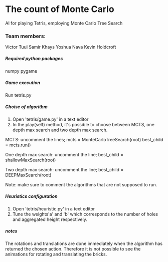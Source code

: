 # The count of Monte Carlo

AI for playing Tetris, employing Monte Carlo Tree Search

### Team members:
Victor Tuul
Samir Khays
Yoshua Nava
Kevin Holdcroft


##### Required python packages
numpy
pygame

##### Game execution
Run tetris.py

##### Choise of algorithm
1) Open 'tetris/game.py' in a text editor
2) In the play(self) method, it's possible to choose
   between MCTS, one depth max search and two depth max search.

MCTS:
uncomment the lines;
        mcts = MonteCarloTreeSearch(root)
        best_child = mcts.run()

One depth max search:
uncomment the line;
	best_child = shallowMaxSearch(root)

Two depth max search:
uncomment the line;
	best_child = DEEPMaxSearch(root)

Note: make sure to comment the algorithms that are not supposed to run.

##### Heuristics configuration
1) Open 'tetris/heuristic.py' in a text editor
2) Tune the weights'a' and 'b' which corresponds to the number of holes
   and aggregated height respectively.

##### notes
The rotations and translations are done immediately when the algorithm
has returned the chosen action. Therefore it is not possible to see 
the animations for rotating and translating the bricks.

